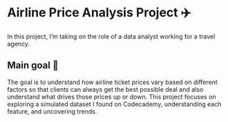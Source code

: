 # Airline Price Analysis Project ✈️
In this project, I’m taking on the role of a data analyst working for a travel agency. 
## Main goal 🎯
The goal is to understand how airline ticket prices vary based on different factors so that clients can always get the best possible deal and also understand what drives those prices up or down. This project focuses on exploring a simulated dataset I found on Codecademy, understanding each feature, and uncovering trends.
### 

